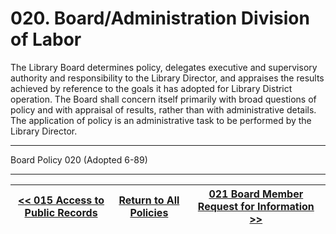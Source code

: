 # 020. Board/Administration Division of Labor

The Library Board determines policy, delegates executive and supervisory authority and responsibility to the Library Director, and appraises the results achieved by reference to the goals it has adopted for Library District operation. The Board shall concern itself primarily with broad questions of policy and with appraisal of results, rather than with administrative details. The application of policy is an administrative task to be performed by the Library Director.

---

Board Policy 020 (Adopted 6-89)

---
[<< 015 Access to Public Records](/policies/000-internal-policies/015.md) | [Return to All Policies](/policies/) | [021 Board Member Request for Information >>](/policies/000-internal-policies/021.md)
--- | --- | ---
